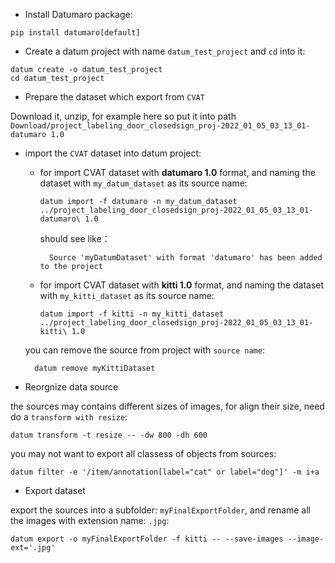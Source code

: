 - Install Datumaro package:

`pip install datumaro[default]`


- Create a datum project with name `datum_test_project` and `cd` into it:


```
datum create -o datum_test_project
cd datum_test_project
```


- Prepare the dataset which export from `CVAT`

 Download it, unzip, for example here so put it into path `Download/project_labeling_door_closedsign_proj-2022_01_05_03_13_01-datumaro 1.0`


- import the `CVAT` dataset into datum project:

    - for import CVAT dataset with  **datumaro 1.0**  format, and naming the dataset with `my_datum_dataset` as its source name:

        `datum import -f datumaro -n my_datum_dataset ../project_labeling_door_closedsign_proj-2022_01_05_03_13_01-datumaro\ 1.0`

        should see like：

            Source 'myDatumDataset' with format 'datumaro' has been added to the project

    - for import CVAT dataset with  **kitti 1.0**  format, and naming the dataset with `my_kitti_dataset` as its source name:
    
        `datum import -f kitti -n my_kitti_dataset ../project_labeling_door_closedsign_proj-2022_01_05_03_13_01-kitti\ 1.0`

    you can remove the source from project with `source name`:

        datum remove myKittiDataset



- Reorgnize data source

the sources may contains different sizes of images, for align their size, need do a `transform with resize`:
 
`datum transform -t resize -- -dw 800 -dh 600`

you may not want to export all classess of objects from sources:

`datum filter -e '/item/annotation[label="cat" or label="dog"]' -m i+a`

- Export dataset

export the sources into a subfolder: `myFinalExportFolder`, and rename all the images with extension name: `.jpg`:

`datum export -o myFinalExportFolder -f kitti -- --save-images --image-ext='.jpg'`



